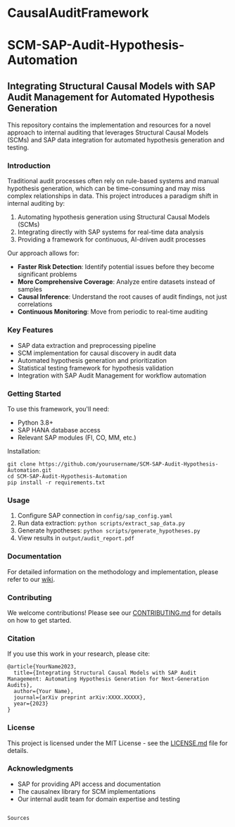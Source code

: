# CausalAuditFramework

# SCM-SAP-Audit-Hypothesis-Automation

## Integrating Structural Causal Models with SAP Audit Management for Automated Hypothesis Generation

This repository contains the implementation and resources for a novel approach to internal auditing that leverages Structural Causal Models (SCMs) and SAP data integration for automated hypothesis generation and testing.

### Introduction

Traditional audit processes often rely on rule-based systems and manual hypothesis generation, which can be time-consuming and may miss complex relationships in data. This project introduces a paradigm shift in internal auditing by:

1. Automating hypothesis generation using Structural Causal Models (SCMs)
2. Integrating directly with SAP systems for real-time data analysis
3. Providing a framework for continuous, AI-driven audit processes

Our approach allows for:

- **Faster Risk Detection**: Identify potential issues before they become significant problems
- **More Comprehensive Coverage**: Analyze entire datasets instead of samples
- **Causal Inference**: Understand the root causes of audit findings, not just correlations
- **Continuous Monitoring**: Move from periodic to real-time auditing

### Key Features

- SAP data extraction and preprocessing pipeline
- SCM implementation for causal discovery in audit data
- Automated hypothesis generation and prioritization
- Statistical testing framework for hypothesis validation
- Integration with SAP Audit Management for workflow automation

### Getting Started

To use this framework, you'll need:

- Python 3.8+
- SAP HANA database access
- Relevant SAP modules (FI, CO, MM, etc.)

Installation:

```
git clone https://github.com/yourusername/SCM-SAP-Audit-Hypothesis-Automation.git
cd SCM-SAP-Audit-Hypothesis-Automation
pip install -r requirements.txt
```

### Usage

1. Configure SAP connection in `config/sap_config.yaml`
2. Run data extraction: `python scripts/extract_sap_data.py`
3. Generate hypotheses: `python scripts/generate_hypotheses.py`
4. View results in `output/audit_report.pdf`

### Documentation

For detailed information on the methodology and implementation, please refer to our [wiki](link-to-wiki).

### Contributing

We welcome contributions! Please see our [CONTRIBUTING.md](link-to-contributing) for details on how to get started.

### Citation

If you use this work in your research, please cite:

```
@article{YourName2023,
  title={Integrating Structural Causal Models with SAP Audit Management: Automating Hypothesis Generation for Next-Generation Audits},
  author={Your Name},
  journal={arXiv preprint arXiv:XXXX.XXXXX},
  year={2023}
}
```

### License

This project is licensed under the MIT License - see the [LICENSE.md](LICENSE.md) file for details.

### Acknowledgments

- SAP for providing API access and documentation
- The causalnex library for SCM implementations
- Our internal audit team for domain expertise and testing

```

Sources
